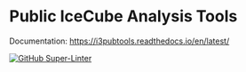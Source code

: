 # Public IceCube Analysis Tools

Documentation: https://i3pubtools.readthedocs.io/en/latest/

[![GitHub Super-Linter](https://github.com/thejevans/mla/workflows/Lint%20Code%20Base/badge.svg)](https://github.com/marketplace/actions/super-linter)
